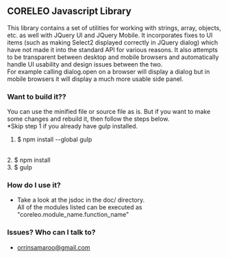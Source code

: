 ## CORELEO Javascript Library 
This library contains a set of utilities for working with strings, array, objects, etc. as well with JQuery UI and JQuery Mobile.
It incorporates fixes to UI items (such as making Select2 displayed correctly in JQuery dialog) which have not made it into the standard API for various reasons.
It also attempts to be transparent between desktop and mobile browsers and automatically handle UI usability and design issues between the two.  
For example calling dialog.open on a browser will display a dialog but in mobile browsers it will display a much more usable side panel.


### Want to build it?? ###
You can use the minified file or source file as is.  But if you 
want to make some changes and rebuild it, then follow the steps below.
<br>
*Skip step 1 if you already have gulp installed.
<br>
1. $ npm install --global gulp
<br>
2. $ npm install
<br>
3. $ gulp


### How do I use it? ###
* Take a look at the jsdoc in the doc/ directory.  
All of the modules listed can be executed as "coreleo.module_name.function_name"


### Issues? Who can I talk to? ###
* orrinsamaroo@gmail.com